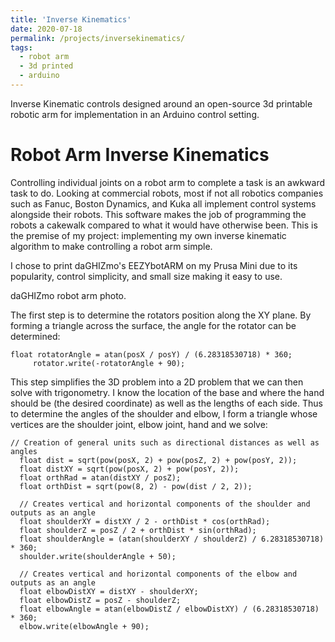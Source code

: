 ```yaml
---
title: 'Inverse Kinematics'
date: 2020-07-18
permalink: /projects/inversekinematics/
tags:
  - robot arm
  - 3d printed
  - arduino
---
```


Inverse Kinematic controls designed around an open-source 3d printable robotic arm for implementation in an Arduino control setting.

Robot Arm Inverse Kinematics
======

Controlling individual joints on a robot arm to complete a task is an awkward task to do. Looking at commercial robots, most if not all robotics companies such as Fanuc, Boston Dynamics, and Kuka all implement control systems alongside their robots. This software makes the job of programming the robots a cakewalk compared to what it would have otherwise been. This is the premise of my project: implementing my own inverse kinematic algorithm to make controlling a robot arm simple.

I chose to print daGHIZmo's EEZYbotARM on my Prusa Mini due to its popularity, control simplicity, and small size making it easy to use.

daGHIZmo robot arm photo.

The first step is to determine the rotators position along the XY plane. By forming a triangle across the surface, the angle for the rotator can be determined:
```c++=34
float rotatorAngle = atan(posX / posY) / (6.28318530718) * 360;
	 rotator.write(-rotatorAngle + 90);
```

This step simplifies the 3D problem into a 2D problem that we can then solve with trigonometry. I know the location of the base and where the hand should be (the desired coordinate) as well as the lengths of each side. Thus to determine the angles of the shoulder and elbow, I form a triangle whose vertices are the shoulder joint, elbow joint, hand and we solve:
```c++=37
// Creation of general units such as directional distances as well as angles
  float dist = sqrt(pow(posX, 2) + pow(posZ, 2) + pow(posY, 2));
  float distXY = sqrt(pow(posX, 2) + pow(posY, 2));
  float orthRad = atan(distXY / posZ);
  float orthDist = sqrt(pow(8, 2) - pow(dist / 2, 2));

  // Creates vertical and horizontal components of the shoulder and outputs as an angle
  float shoulderXY = distXY / 2 - orthDist * cos(orthRad);
  float shoulderZ = posZ / 2 + orthDist * sin(orthRad);
  float shoulderAngle = (atan(shoulderXY / shoulderZ) / 6.28318530718) * 360;
  shoulder.write(shoulderAngle + 50);

  // Creates vertical and horizontal components of the elbow and outputs as an angle
  float elbowDistXY = distXY - shoulderXY;
  float elbowDistZ = posZ - shoulderZ;
  float elbowAngle = atan(elbowDistZ / elbowDistXY) / (6.28318530718) * 360;
  elbow.write(elbowAngle + 90);
```
